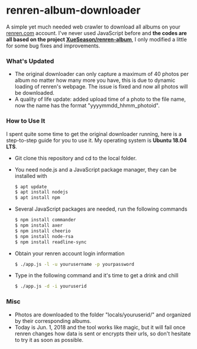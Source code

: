 # renren-album-downloader
A simple yet much needed web crawler to download all albums on your [renren.com](renren.com) account. I&apos;ve never used JavaScript before and __the codes are all based on the project [XueSeason/renren-album](https://github.com/XueSeason/renren-album)__, I only modified a little for some bug fixes and improvements.

### What&apos;s Updated
- The original downloader can only capture a maximum of 40 photos per album no matter how many more you have, this is due to dynamic loading of renren&apos;s webpage. The issue is fixed and now all photos will be downloaded.
- A quality of life update: added upload time of a photo to the file name, now the name has the format &quot;yyyymmdd_hhmm_photoid&quot;.

### How to Use It
I spent quite some time to get the original downloader running, here is a step-to-step guide for you to use it. My operating system is __Ubuntu 18.04 LTS__.
- Git clone this repository and cd to the local folder.
- You need node.js and a JavaScript package manager, they can be installed with

  ```sh
  $ apt update
  $ apt install nodejs
  $ apt install npm
  ```

- Several JavaScript packages are needed, run the following commands

  ```sh
  $ npm install commander
  $ npm install axer
  $ npm install cheerio
  $ npm install node-rsa
  $ npm install readline-sync
  ```
  
- Obtain your renren account login information

  ```sh
  $ ./app.js -l -u yourusername -p yourpassword
  ```
  
- Type in the following command and it&apos;s time to get a drink and chill

  ```sh
  $ ./app.js -d -i youruserid
  ```

### Misc
- Photos are downloaded to the folder &quot;locals/youruserid/&quot; and organized by their corresponding albums.
- Today is Jun. 1, 2018 and the tool works like magic, but it will fail once renren changes how data is sent or encrypts their urls, so don't hesitate to try it as soon as possible.
